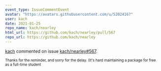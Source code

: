 ```yaml
---
event_type: IssueCommentEvent
avatar: "https://avatars.githubusercontent.com/u/5202416?"
user: kach
date: 2021-01-25
repo_name: kach/nearley
html_url: https://github.com/kach/nearley/pull/567
repo_url: https://github.com/kach/nearley
---
```


<a href='https://github.com/kach' target='_blank'>kach</a> commented on issue <a href='https://github.com/kach/nearley/pull/567' target='_blank'>kach/nearley#567</a>.

<small>Thanks for the reminder, and sorry for the delay. (It's hard maintaining a package for free as a full-time student